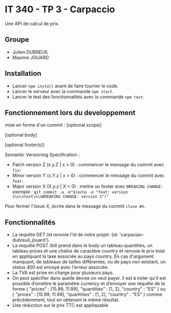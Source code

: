 # IT 340 - TP 3 - Carpaccio

Une API de calcul de prix.

## Groupe
- Julien DUBREUIL
- Maxime JOUARD

## Installation
- Lancer `npm install` avant de faire tourner le code. 
- Lancer le serveur avec la commande `npm start`.
- Lancer le test des fonctionnalités avec la commande `npm test`.

## Fonctionnement lors du developpement
mise en forme d'un commit : 
<type>[optional scope]: <description>

[optional body]

[optional footer(s)]

Semantic Versioning Specification : 
- Patch version Z (x.y.Z | x > 0) : commencer le message du commit avec `fix:`
- Minor version Y (x.Y.z | x > 0) : commencer le message du commit avec `feat:`
- Major version X (X.y.z | X > 0) : mettre un footer avec `BREAKING CHANGE:`
*exemple :* `git commit -a -m"$(echo -e "feat: version 2\n\ntest\n\nBREAKING CHANGE: version 2")"`

Pour fermer l'issue X, écrire dans le message du commit  `close #X`.

## Fonctionnalités
- La requête GET /id renvoie l'id de notre projet: {id: 'carpaciao-dubreuil_jouard'}.
- La requête POST /bill prend dans le body un tableau quantities, un tableau prices et une chaîne de caractère country et renvoie le prix total en appliquant la taxe associée au pays country. En cas d'argument manquant, de tableaux de tailles différentes, ou de pays non existant, un status 400 est envoyé avec l'erreur associée.
- La TVA est prise en charge pour plusieurs pays.
- On peut spécifier dans quelle devise on veut payer. il est à noter qu'il est possible d’omettre le paramètre currency et d’envoyer une requête de la forme { "prices" : [15.99, 11.99], "quantities" : [1, 2], "country" : "ES" } ou { "prices" : [15.99, 11.99], "quantities" : [1, 2], "country" : "ES" } comme précédemment, tout en obtenant le même résultat.
- Une réduction sur le prix TTC est appliquable 
